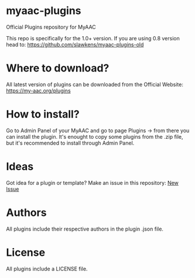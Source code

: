 # myaac-plugins
 Official Plugins repository for MyAAC

 This repo is specifically for the 1.0+ version.
 If you are using 0.8 version head to: https://github.com/slawkens/myaac-plugins-old
 
# Where to download?
All latest version of plugins can be downloaded from the Official Website:
https://my-aac.org/plugins

# How to install?
Go to Admin Panel of your MyAAC and go to page Plugins -> from there you can install the plugin.
It's enought to copy some plugins from the .zip file, but it's recommended to install through Admin Panel.

# Ideas
Got idea for a plugin or template?
Make an issue in this repository: [New Issue](https://github.com/slawkens/myaac-plugins/issues/new)

# Authors
All plugins include their respective authors in the plugin .json file.

# License
All plugins include a LICENSE file.
